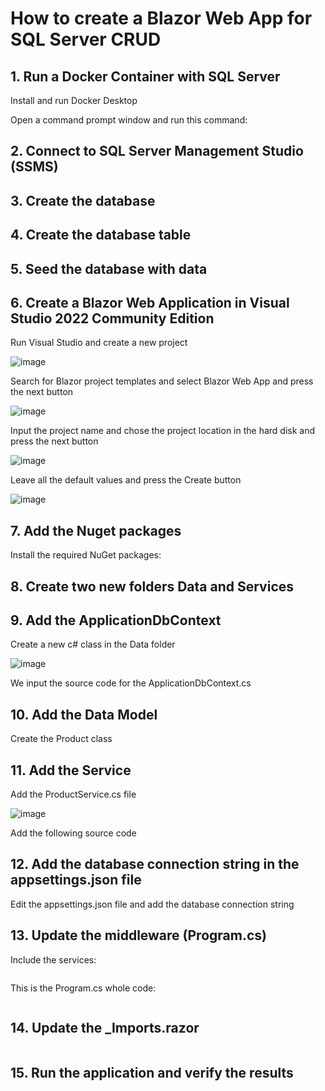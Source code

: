 # How to create a Blazor Web App for SQL Server CRUD

## 1. Run a Docker Container with SQL Server

Install and run Docker Desktop

Open a command prompt window and run this command:



## 2. Connect to SQL Server Management Studio (SSMS)



## 3. Create the database 



## 4. Create the database table



## 5. Seed the database with data



## 6. Create a Blazor Web Application in Visual Studio 2022 Community Edition

Run Visual Studio and create a new project

![image](https://github.com/user-attachments/assets/000ec328-1122-444b-b5cb-c0316d84b5a8)

Search for Blazor project templates and select Blazor Web App and press the next button

![image](https://github.com/user-attachments/assets/f7411d00-90a4-4e57-b3a0-0add4144d5fb)

Input the project name and chose the project location in the hard disk and press the next button 

![image](https://github.com/user-attachments/assets/97fe1efd-c3c0-45b8-87e2-b51605d00912)

Leave all the default values and press the Create button

![image](https://github.com/user-attachments/assets/d580a161-0bef-4154-a4fe-3b724ed19f3f)

## 7. Add the Nuget packages

Install the required NuGet packages:



## 8. Create two new folders Data and Services



## 9. Add the ApplicationDbContext

Create a new c# class in the Data folder

![image](https://github.com/user-attachments/assets/6ece1384-4837-4ff3-a666-9acdd3458d29)

We input the source code for the ApplicationDbContext.cs



## 10. Add the Data Model 

Create the Product class



## 11. Add the Service

Add the ProductService.cs file 

![image](https://github.com/user-attachments/assets/a34c83b0-ef05-4a72-9338-bee03bcdc2b9)

Add the following source code



## 12. Add the database connection string in the appsettings.json file

Edit the appsettings.json file and add the database connection string



## 13. Update the middleware (Program.cs)

Include the services:

```csharp

```

This is the Program.cs whole code:

```csharp

```

## 14. Update the _Imports.razor 

```

```

## 15. Run the application and verify the results



